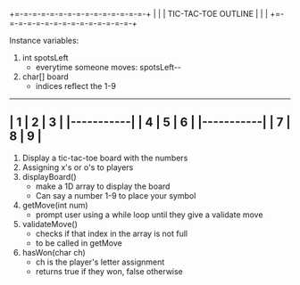 +=-=-=-=-=-=-=-=-=-=-=-=-=-=-=-+ 
|                              |
|      TIC-TAC-TOE OUTLINE     |
|                              |
+=-=-=-=-=-=-=-=-=-=-=-=-=-=-=-+

Instance variables:
1. int spotsLeft
    - everytime someone moves: spotsLeft--
2. char[] board 
    - indices reflect the 1-9
-------------
| 1 | 2 | 3 |
|-----------|
| 4 | 5 | 6 |
|-----------|
| 7 | 8 | 9 |
-------------


1. Display a tic-tac-toe board with the numbers 
2. Assigning x's or o's to players 
3. displayBoard()
    - make a 1D array to display the board
    - Can say a number 1-9 to place your symbol
4. getMove(int num)
    - prompt user using a while loop until they give a validate move
5. validateMove()
    - checks if that index in the array is not full
    - to be called in getMove
5. hasWon(char ch)
    - ch is the player's letter assignment
    - returns true if they won, false otherwise

